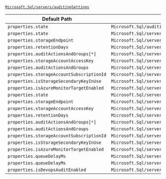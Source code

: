 [`Microsoft.Sql/servers/auditingSettings`](https://docs.microsoft.com/en-us/azure/templates/microsoft.sql/servers/auditingsettings)

| Default Path | Alias |
|---|---|
| `properties.state` | `Microsoft.Sql/auditingSettings.state` |
| `properties.state` | `Microsoft.Sql/servers/auditingSettings/state` |
| `properties.storageEndpoint` | `Microsoft.Sql/servers/auditingSettings/storageEndpoint` |
| `properties.retentionDays` | `Microsoft.Sql/servers/auditingSettings/retentionDays` |
| `properties.auditActionsAndGroups[*]` | `Microsoft.Sql/servers/auditingSettings/auditActionsAndGroups[*]` |
| `properties.storageAccountAccessKey` | `Microsoft.Sql/servers/auditingSettings/storageAccountAccessKey` |
| `properties.auditActionsAndGroups` | `Microsoft.Sql/servers/auditingSettings/auditActionsAndGroups` |
| `properties.storageAccountSubscriptionId` | `Microsoft.Sql/servers/auditingSettings/storageAccountSubscriptionId` |
| `properties.isStorageSecondaryKeyInUse` | `Microsoft.Sql/servers/auditingSettings/isStorageSecondaryKeyInUse` |
| `properties.isAzureMonitorTargetEnabled` | `Microsoft.Sql/servers/auditingSettings/isAzureMonitorTargetEnabled` |
| `properties.state` | `Microsoft.Sql/servers/auditingSettings/default.state` |
| `properties.storageEndpoint` | `Microsoft.Sql/servers/auditingSettings/default.storageEndpoint` |
| `properties.storageAccountAccessKey` | `Microsoft.Sql/servers/auditingSettings/default.storageAccountAccessKey` |
| `properties.retentionDays` | `Microsoft.Sql/servers/auditingSettings/default.retentionDays` |
| `properties.auditActionsAndGroups[*]` | `Microsoft.Sql/servers/auditingSettings/default.auditActionsAndGroups[*]` |
| `properties.auditActionsAndGroups` | `Microsoft.Sql/servers/auditingSettings/default.auditActionsAndGroups` |
| `properties.storageAccountSubscriptionId` | `Microsoft.Sql/servers/auditingSettings/default.storageAccountSubscriptionId` |
| `properties.isStorageSecondaryKeyInUse` | `Microsoft.Sql/servers/auditingSettings/default.isStorageSecondaryKeyInUse` |
| `properties.isAzureMonitorTargetEnabled` | `Microsoft.Sql/servers/auditingSettings/default.isAzureMonitorTargetEnabled` |
| `properties.queueDelayMs` | `Microsoft.Sql/servers/auditingSettings/default.queueDelayMs` |
| `properties.queueDelayMs` | `Microsoft.Sql/servers/auditingSettings/queueDelayMs` |
| `properties.isDevopsAuditEnabled` | `Microsoft.Sql/servers/auditingSettings/isDevopsAuditEnabled` |

